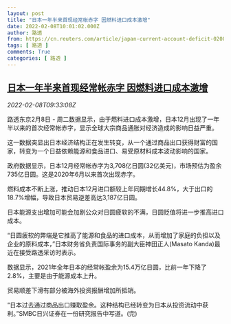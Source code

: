 ```yaml
---
layout: post
title: "日本一年半来首现经常帐赤字 因燃料进口成本激增"
date: 2022-02-08T10:01:02.000Z
author: 路透
from: https://cn.reuters.com/article/japan-current-account-deficit-0208-tues-idCNKBS2KD0WZ
tags: [ 路透 ]
comments: True
categories: [ 路透 ]
---
```

<!--1644314462000-->
[日本一年半来首现经常帐赤字 因燃料进口成本激增](https://cn.reuters.com/article/japan-current-account-deficit-0208-tues-idCNKBS2KD0WZ)
------

<div>
<div><i>2022-02-08T09:33:08Z</i></div><p>路透东京2月8日 - 周二数据显示，由于燃料进口成本激增，日本12月出现了一年半以来的首次经常帐赤字，显示全球大宗商品通胀对经济造成的影响日益严重。</p><p>这一数据突显出日本经济结构正在发生转变，从一个通过商品出口获得财富的国家，转变为一个日益依赖能源和食品进口、易受原材料成本波动影响的国家。</p><p>政府数据显示，日本12月经常帐赤字为3,708亿日圆(32亿美元)，市场预估为盈余735亿日圆。这是2020年6月以来首次出现赤字。</p><p>燃料成本不断上涨，推动日本12月进口额较上年同期增长44.8%，大于出口的18.7%增幅，导致日本贸易逆差高达3,187亿日圆。</p><p>日本能源支出增加可能会加剧公众对日圆疲软的不满，日圆贬值将进一步推高进口成本。</p><p>“日圆疲软的弊端是它推高了能源和食品的进口成本，从而增加了家庭的负担以及企业的原料成本，”日本财务省负责国际事务的副大臣神田正人(Masato Kanda)最近在接受路透采访时表示。</p><p>数据显示，2021年全年日本的经常帐盈余为15.4万亿日圆，比前一年下降了2.8%，主要是由于能源成本上升。</p><p>贸易顺差下滑有部分被海外投资报酬增加所抵销。</p><p>“日本过去通过商品出口赚取盈余。这种结构已经转变为日本从投资流动中获利。”SMBC日兴证券在一份研究报告中写道。(完)</p>
</div>
